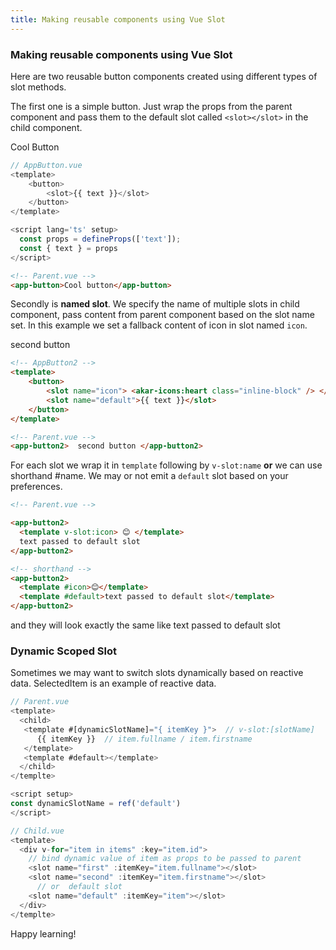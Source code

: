 ```yaml
---
title: Making reusable components using Vue Slot
---
```


<div class="text-center mb-8">
  <!-- You can use Vue components inside markdown -->
  <carbon-dicom-overlay class="text-4xl -mb-6 m-auto" />
  <h3>Making reusable components using Vue Slot</h3> 

</div>


Here are two reusable button components created using different types of slot methods. 

The first one is a simple button. Just wrap the props from the parent component and pass them to the default slot called `<slot></slot>` in the child component.

<div class="w-full text-center">
<app-button>Cool Button</app-button>
</div>

```js
// AppButton.vue
<template>
    <button>
        <slot>{{ text }}</slot>
    </button>
</template>

<script lang='ts' setup>
  const props = defineProps(['text']);
  const { text } = props
</script>
```


```html
<!-- Parent.vue -->
<app-button>Cool button</app-button>
```

Secondly is **named slot**. We specify the name of multiple slots in child component, pass content from parent component based on the slot name set. In this example we set a fallback content of icon in slot named `icon`.
<div class="w-full text-center">
<app-button2>
  second button
</app-button2>
</div>


```html
<!-- AppButton2 -->
<template>
    <button>
        <slot name="icon"> <akar-icons:heart class="inline-block" /> </slot>
        <slot name="default">{{ text }}</slot>
    </button>
</template>
```

 
```html
<!-- Parent.vue -->
<app-button2>  second button </app-button2>
```

For each slot we wrap it in `template` following by `v-slot:name` **or** we can use shorthand #name. We may or not emit a `default` slot based on your preferences.

```html
<!-- Parent.vue -->

<app-button2>
  <template v-slot:icon> 😊 </template>
  text passed to default slot
</app-button2>

<!-- shorthand -->
<app-button2>
  <template #icon>😊</template>
  <template #default>text passed to default slot</template>
</app-button2>
```

and they will look exactly the same like  <app-button2><template v-slot:icon> 😊 </template> text passed to default slot </app-button2>

### Dynamic Scoped Slot

Sometimes we may want to switch slots dynamically based on reactive data. SelectedItem is an example of reactive data.



  <app-select :options="[{value: 'default'}, {value:'first'},{value: 'second'}]"/>


```js
// Parent.vue
<template>
  <child>
   <template #[dynamicSlotName]="{ itemKey }">  // v-slot:[slotName]
      {{ itemKey }}  // item.fullname / item.firstname
   </template>
   <template #default></template>
  </child>
</templte>

<script setup>
const dynamicSlotName = ref('default')
</script>
```

```js
// Child.vue
<template>
  <div v-for="item in items" :key="item.id">
    // bind dynamic value of item as props to be passed to parent
    <slot name="first" :itemKey="item.fullname"></slot> 
    <slot name="second" :itemKey="item.firstname"></slot> 
      // or  default slot
    <slot name="default" :itemKey="item"></slot> 
  </div>
</templte>
```

Happy learning! 